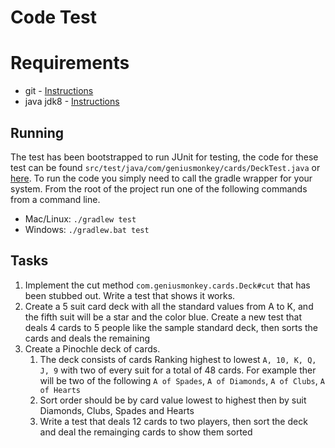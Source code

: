 # Code Test

# Requirements
- git - [Instructions](https://help.github.com/articles/set-up-git/)
- java jdk8 - [Instructions](http://www.oracle.com/technetwork/java/javase/downloads/jdk8-downloads-2133151.html)

## Running
The test has been bootstrapped to run JUnit for testing, the code for these test can be found `src/test/java/com/geniusmonkey/cards/DeckTest.java` or [here](https://github.com/geniusmonkey/deck/blob/master/src/test/java/com/geniusmonkey/cards/DeckTest.java). To run the code you simply need to call the gradle wrapper for your system. From the root of the project run one of the following commands from a command line.

- Mac/Linux: `./gradlew test`
- Windows: `./gradlew.bat test`


## Tasks
1. Implement the cut method `com.geniusmonkey.cards.Deck#cut` that has been stubbed out. Write a test that shows it works.
1. Create a 5 suit card deck with all the standard values from A to K, and the fifth suit will be a star and the color blue. Create a new test that deals 4 cards to 5 people like the sample standard deck, then sorts the cards and deals the remaining
1. Create a Pinochle deck of cards.
    1. The deck consists of cards Ranking highest to lowest `A, 10, K, Q, J, 9` with two of every suit for a total of 48 cards. For example ther will be two of the following `A of Spades`,  `A of Diamonds`, `A of Clubs`, `A of Hearts`
    1. Sort order should be by card value lowest to highest then by suit Diamonds, Clubs, Spades and Hearts
    1. Write a test that deals 12 cards to two players, then sort the deck and deal the remainging cards to show them sorted
